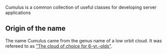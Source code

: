 Cumulus is a common collection of useful classes for developing server applications

Origin of the name
------------------

The name Cumulus came from the genus name of a low orbit cloud.  It was refereed to as ["The cloud of choice for 6-yr.-olds"](http://nenes.eas.gatech.edu/Cloud/Clouds.pdf).